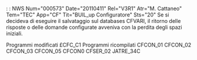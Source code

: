  :  : NWS Num="000573" Date="20110411" Rel="V3R1" Atr="M. Cattaneo" Tem="TEC" App="CF" Tit="BUIL_up Configuratore" Sts="20"
Se si decideva di eseguire il salvataggio sul databases CFVARI, il ritorno delle risposte o delle domande configurate avveniva con la perdita degli spazi iniziali.

Programmi modificati
£CFC_C1
Programmi ricompilati
CFCON_01
CFCON_02
CFCON_03
CFCON_05
CFCON0
CFSER_02
JATRE_34C
